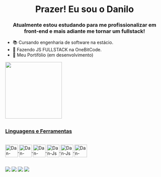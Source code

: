 ## 

<h1 align="center">Prazer! Eu sou o Danilo</h1>
<h3 align="center">Atualmente estou estudando para me profissionalizar em front-end e mais adiante me tornar um fullstack!</h3>

- 📚 Cursando engenharia de software na estácio.
- 📑 Fazendo JS FULLSTACK na OneBitCode.
- 💜 Meu Portifólio (em desenvolvimento)

<div align="left">
<a href="https://github.com/DaniloRds">
<img height="180em" src="https://github-readme-stats.vercel.app/api?username=DaniloRds&show_icons=true&theme=dark&include_all_commits=true&count_private=true"/>

##
<h3>Linguagens e Ferramentas</h3>
<div style="display: inline_block"><br>
<img align="center" alt="Dan-Vscode" height="40" width="40" src="https://cdn.jsdelivr.net/gh/devicons/devicon@latest/icons/vscode/vscode-original.svg">
 <img align="center" alt="Dan-HTML" height="40" width="40" src="https://cdn.jsdelivr.net/gh/devicons/devicon/icons/html5/html5-original-wordmark.svg">
<img align="center" alt="Dan-CSS" height="40" width="40" src="https://cdn.jsdelivr.net/gh/devicons/devicon@latest/icons/css3/css3-original-wordmark.svg">
<img align="center" alt="Dan-Js" height="40" width="40" src="https://cdn.jsdelivr.net/gh/devicons/devicon@latest/icons/javascript/javascript-original.svg">
<img align="center" alt="Dan-Js" height="40" width="40" src="https://cdn.jsdelivr.net/gh/devicons/devicon@latest/icons/lua/lua-original.svg">
<img align="center" alt="Dan-Mysql" height="40" width="40" src="https://cdn.jsdelivr.net/gh/devicons/devicon@latest/icons/mysql/mysql-original.svg">


</div>

## 

<div> 
<!-- <a href="https://www.youtube.com/channel/UC_-uuuZbY0AAt9CViNzvc-Q" target="_blank"><img src="https://img.shields.io/badge/YouTube-FF0000?style=for-the-badge&logo=youtube&logoColor=white" target="_blank"></a> -->
<a href="https://instagram.com/danilo_rds_" target="_blank"><img src="https://img.shields.io/badge/-Instagram-%23E4405F?style=for-the-badge&logo=instagram&logoColor=white" target="_blank"></a>
<!-- <a href="https://www.twitch.tv/rafaballerinii" target="_blank"><img src="https://img.shields.io/badge/Twitch-9146FF?style=for-the-badge&logo=twitch&logoColor=white" target="_blank"></a> -->
<a href="https://discord.gg/pbT5wVp8e9" target="_blank"><img src="https://img.shields.io/badge/Discord-7289DA?style=for-the-badge&logo=discord&logoColor=white" target="_blank"></a> 
<a href = "mailto:danilorochads4@gmail.com"><img src="https://img.shields.io/badge/-Gmail-%23333?style=for-the-badge&logo=gmail&logoColor=white" target="_blank"></a>
<a href="https://www.linkedin.com/in/danilo-rocha-79ba67248/" target="_blank"><img src="https://img.shields.io/badge/-LinkedIn-%230077B5?style=for-the-badge&logo=linkedin&logoColor=white" target="_blank"></a>  
</div>
